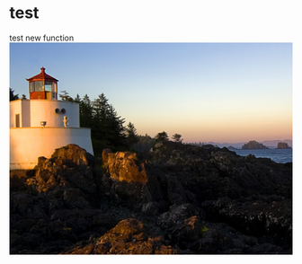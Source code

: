 # test

test new function
![](https://github.com/ZYQingqzy/test/blob/master/picturess/Lighthouse.jpg)
